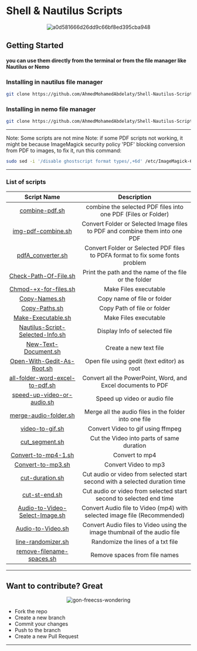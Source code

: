 # Shell & Nautilus Scripts

<div align="center">
    <img src="https://github.com/AhmedMohamedAbdelaty/Shell-Nautilus-Scripts/assets/73834838/7ce3e469-cb6b-4bb6-acad-5cfa9ccc4753" alt="a0d581666d26dd9c66bf8ed395cba948">
</div>

## Getting Started

#### you can use them directly from the terminal or from the file manager like Nautilus or Nemo

### Installing in nautilus file manager

```bash
git clone https://github.com/AhmedMohamedAbdelaty/Shell-Nautilus-Scripts ~/.local/share/nautilus/scripts
```

### Installing in nemo file manager

```bash
git clone https://github.com/AhmedMohamedAbdelaty/Shell-Nautilus-Scripts ~/.local/share/nemo/scripts
```

------

Note: Some scripts are not mine
Note: if some PDF scripts not working, it might be because ImageMagick security policy 'PDF' blocking conversion from PDF to images, to fix it, run this command:

```bash
sudo sed -i '/disable ghostscript format types/,+6d' /etc/ImageMagick-6/policy.xml
```

---------

### List of scripts

| Script Name | Description |
| :---------: | :---------: |
| [combine-pdf.sh](https://github.com/AhmedMohamedAbdelaty/Shell-Nautilus-Scripts/blob/main/PDF/combine-pdf.sh) | combine the selected PDF files into one PDF (Files or Folder) |
| [img-pdf-combine.sh](https://github.com/AhmedMohamedAbdelaty/Shell-Nautilus-Scripts/blob/main/PDF/img-pdf-combine.sh) | Convert Folder or Selected Image files to PDF and combine them into one PDF |
| [pdfA_converter.sh](https://github.com/AhmedMohamedAbdelaty/Shell-Nautilus-Scripts/blob/main/PDF/pdfA_converter.sh) | Convert Folder or Selected PDF files to PDFA format to fix some fonts problem |
| [Check-Path-Of-File.sh](https://github.com/AhmedMohamedAbdelaty/Shell-Nautilus-Scripts/blob/main/Files/Check-Path-Of-File.sh) | Print the path and the name of the file or the folder |
| [Chmod-+x-for-files.sh](https://github.com/AhmedMohamedAbdelaty/Shell-Nautilus-Scripts/blob/main/Files/Chmod-%2Bx-for-files.sh) | Make Files executable |
| [Copy-Names.sh](https://github.com/AhmedMohamedAbdelaty/Shell-Nautilus-Scripts/blob/main/Files/Copy-Names.sh) | Copy name of file or folder |
| [Copy-Paths.sh](https://github.com/AhmedMohamedAbdelaty/Shell-Nautilus-Scripts/blob/main/Files/Copy-Paths.sh) | Copy Path of file or folder |
| [Make-Executable.sh](https://github.com/AhmedMohamedAbdelaty/Shell-Nautilus-Scripts/blob/main/Files/Make-Executable.sh) | Make Files executable |
| [Nautilus-Script-Selected-Info.sh](https://github.com/AhmedMohamedAbdelaty/Shell-Nautilus-Scripts/blob/main/Files/Nautilus-Script-Selected-Info.sh) | Display Info of selected file |
| [New-Text-Document.sh](https://github.com/AhmedMohamedAbdelaty/Shell-Nautilus-Scripts/blob/main/Files/New-Text-Document.sh) | Create a new text file |
| [Open-With-Gedit-As-Root.sh](https://github.com/AhmedMohamedAbdelaty/Shell-Nautilus-Scripts/blob/main/Files/Open-With-Gedit-As-Root.sh) | Open file using gedit (text editor) as root |
| [all-folder-word-excel-to-pdf.sh](https://github.com/AhmedMohamedAbdelaty/Shell-Nautilus-Scripts/blob/main/PDF/all-folder-word-excel-to-pdf.sh) | Convert all the PowerPoint, Word, and Excel documents to PDF |
| [speed-up-video-or-audio.sh](https://github.com/AhmedMohamedAbdelaty/Shell-Nautilus-Scripts/blob/main/Audio-Video-Images/speed-up-video-or-audio.sh) | Speed up video or audio file |
| [merge-audio-folder.sh](https://github.com/AhmedMohamedAbdelaty/Shell-Nautilus-Scripts/blob/main/Audio-Video-Images/merge-audio-folder.sh) | Merge all the audio files in the folder into one file |
| [video-to-gif.sh](https://github.com/AhmedMohamedAbdelaty/Shell-Nautilus-Scripts/blob/main/Audio-Video-Images/gif/video-to-gif.sh) | Convert Video to gif using ffmpeg |
| [cut_segment.sh](https://github.com/AhmedMohamedAbdelaty/Shell-Nautilus-Scripts/blob/main/Audio-Video-Images/Cut%20Audio%20-%20Video/cut_segment.sh) | Cut the Video into parts of same duration |
| [Convert-to-mp4-1.sh](https://github.com/AhmedMohamedAbdelaty/Shell-Nautilus-Scripts/blob/main/Audio-Video-Images/Convert-to-mp4-1.sh) | Convert to mp4 |
| [Convert-to-mp3.sh](https://github.com/AhmedMohamedAbdelaty/Shell-Nautilus-Scripts/blob/main/Audio-Video-Images/Convert-to-mp3.sh) | Convert Video to mp3 |
| [cut-duration.sh](https://github.com/AhmedMohamedAbdelaty/Shell-Nautilus-Scripts/blob/main/Audio-Video-Images/Cut%20Audio%20-%20Video/cut-duration.sh) | Cut audio or video from selected start second with a selected duration time |
| [cut-st-end.sh](https://github.com/AhmedMohamedAbdelaty/Shell-Nautilus-Scripts/blob/main/Audio-Video-Images/Cut-Audio-Video/cut-st-end.sh) | Cut audio or video from selected start second to selected end time |
| [Audio-to-Video-Select-Image.sh](https://github.com/AhmedMohamedAbdelaty/Shell-Nautilus-Scripts/blob/main/Audio-Video-Images/Audio-to-Video/Audio-to-Video-Select-Image.sh) | Convert Audio file to Video (mp4) with selected image file (Recommended) |
| [Audio-to-Video.sh](https://github.com/AhmedMohamedAbdelaty/Shell-Nautilus-Scripts/blob/main/Audio-Video-Images/Audio-to-Video/Audio-to-Video.sh) | Convert Audio files to Video using the image thumbnail of the audio file |
| [line-randomizer.sh](https://github.com/AhmedMohamedAbdelaty/Shell-Nautilus-Scripts/blob/main/Files/line-randomizer.sh) | Randomize the lines of a txt file |
| [remove-filename-spaces.sh](https://github.com/AhmedMohamedAbdelaty/Shell-Nautilus-Scripts/blob/main/Files/remove-filename-spaces.sh) | Remove spaces from file names |

-------

## Want to contribute? Great

<div align="center">
    <img src="https://github.com/AhmedMohamedAbdelaty/Shell-Nautilus-Scripts/assets/73834838/a75b5e6e-7f3e-4439-9e89-4abd9ff1881b" alt="gon-freecss-wondering">
</div>

- Fork the repo
- Create a new branch
- Commit your changes
- Push to the branch
- Create a new Pull Request

-------

